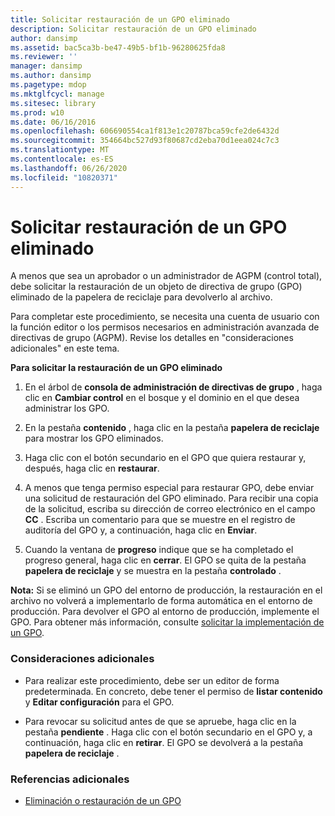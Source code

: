 ```yaml
---
title: Solicitar restauración de un GPO eliminado
description: Solicitar restauración de un GPO eliminado
author: dansimp
ms.assetid: bac5ca3b-be47-49b5-bf1b-96280625fda8
ms.reviewer: ''
manager: dansimp
ms.author: dansimp
ms.pagetype: mdop
ms.mktglfcycl: manage
ms.sitesec: library
ms.prod: w10
ms.date: 06/16/2016
ms.openlocfilehash: 606690554ca1f813e1c20787bca59cfe2de6432d
ms.sourcegitcommit: 354664bc527d93f80687cd2eba70d1eea024c7c3
ms.translationtype: MT
ms.contentlocale: es-ES
ms.lasthandoff: 06/26/2020
ms.locfileid: "10820371"
---
```

# Solicitar restauración de un GPO eliminado


A menos que sea un aprobador o un administrador de AGPM (control total), debe solicitar la restauración de un objeto de directiva de grupo (GPO) eliminado de la papelera de reciclaje para devolverlo al archivo.

Para completar este procedimiento, se necesita una cuenta de usuario con la función editor o los permisos necesarios en administración avanzada de directivas de grupo (AGPM). Revise los detalles en "consideraciones adicionales" en este tema.

**Para solicitar la restauración de un GPO eliminado**

1.  En el árbol de **consola de administración de directivas de grupo** , haga clic en **Cambiar control** en el bosque y el dominio en el que desea administrar los GPO.

2.  En la pestaña **contenido** , haga clic en la pestaña **papelera de reciclaje** para mostrar los GPO eliminados.

3.  Haga clic con el botón secundario en el GPO que quiera restaurar y, después, haga clic en **restaurar**.

4.  A menos que tenga permiso especial para restaurar GPO, debe enviar una solicitud de restauración del GPO eliminado. Para recibir una copia de la solicitud, escriba su dirección de correo electrónico en el campo **CC** . Escriba un comentario para que se muestre en el registro de auditoría del GPO y, a continuación, haga clic en **Enviar**.

5.  Cuando la ventana de **progreso** indique que se ha completado el progreso general, haga clic en **cerrar**. El GPO se quita de la pestaña **papelera de reciclaje** y se muestra en la pestaña **controlado** .

**Nota:**  Si se eliminó un GPO del entorno de producción, la restauración en el archivo no volverá a implementarlo de forma automática en el entorno de producción. Para devolver el GPO al entorno de producción, implemente el GPO. Para obtener más información, consulte [solicitar la implementación de un GPO](request-deployment-of-a-gpo-agpm40.md).

 

### Consideraciones adicionales

-   Para realizar este procedimiento, debe ser un editor de forma predeterminada. En concreto, debe tener el permiso de **listar contenido** y **Editar configuración** para el GPO.

-   Para revocar su solicitud antes de que se apruebe, haga clic en la pestaña **pendiente** . Haga clic con el botón secundario en el GPO y, a continuación, haga clic en **retirar**. El GPO se devolverá a la pestaña **papelera de reciclaje** .

### Referencias adicionales

-   [Eliminación o restauración de un GPO](deleting-or-restoring-a-gpo-agpm40.md)

 

 





